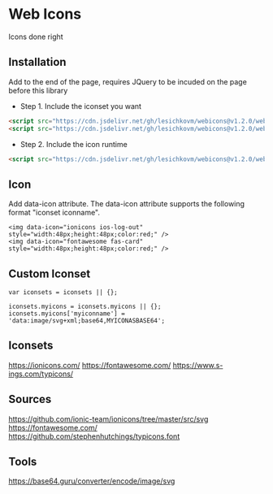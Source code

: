 # Web Icons

Icons done right

## Installation ##

Add to the end of the page, requires JQuery to be incuded on the page before this library

- Step 1. Include the iconset you want

```html
<script src="https://cdn.jsdelivr.net/gh/lesichkovm/webicons@v1.2.0/webicons.ionicons.js"></script>
<script src="https://cdn.jsdelivr.net/gh/lesichkovm/webicons@v1.2.0/webicons.fontawesome.js"></script>
```

- Step 2. Include the icon runtime

```html
<script src="https://cdn.jsdelivr.net/gh/lesichkovm/webicons@v1.2.0/webicons.runtime.js"></script>
```

## Icon ##

Add data-icon attribute. The data-icon attribute supports the following format "iconset iconname".
```
<img data-icon="ionicons ios-log-out" style="width:48px;height:48px;color:red;" />
<img data-icon="fontawesome fas-card" style="width:48px;height:48px;color:red;" />
```

## Custom Iconset ##

```
var iconsets = iconsets || {};

iconsets.myicons = iconsets.myicons || {};
iconsets.myicons['myiconname'] = 'data:image/svg+xml;base64,MYICONASBASE64';
```

## Iconsets ##

https://ionicons.com/
https://fontawesome.com/
https://www.s-ings.com/typicons/

## Sources ##

https://github.com/ionic-team/ionicons/tree/master/src/svg
https://fontawesome.com/
https://github.com/stephenhutchings/typicons.font

## Tools ##

https://base64.guru/converter/encode/image/svg
